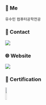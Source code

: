 ### 🐥 Me
`유수민`
`컴퓨터공학전공`

### 📩 Contact 
<a href="mailto:proysm5154@naver.com"><img src="https://img.shields.io/badge/Mail-EA4335?style=flat&logo=Gmail&logoColor=white"/></a>

### 🌐 Website 
<a href="https://proysm.tistory.com/"><img src="https://img.shields.io/badge/Tistory-FF8C00?style=flat&logo=Tistory&logoColor=white"/></a> <br>

### 🧩 Certification

<p algin="center">
<img width = "10%" src = "https://github.com/user-attachments/assets/568a7416-a4ac-4a24-b04f-ed0821aa3737"/>
</p>

<!--
<a href="https://boundless-ton-d1f.notion.site/2322830dcd264b029b00660af28b777a?pvs=4"><img src="https://img.shields.io/badge/Notion-000000?style=flat&logo=Notion&logoColor=white"/></a>

**proysm/proysm** is a ✨ _special_ ✨ repository because its `README.md` (this file) appears on your GitHub profile.

Here are some ideas to get you started:

- 🔭 I’m currently working on ...
- 🌱 I’m currently learning ...
- 👯 I’m looking to collaborate on ...
- 🤔 I’m looking for help with ...
- 💬 Ask me about ...
- 📫 How to reach me: ...
- 😄 Pronouns: ...
- ⚡ Fun fact: ...

flat-square
-->
